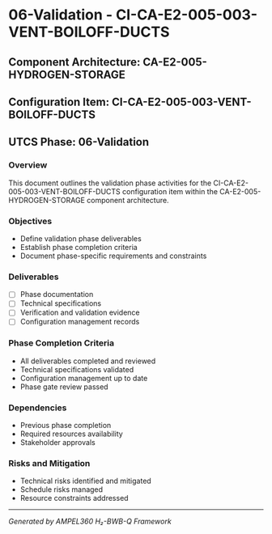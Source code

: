 # 06-Validation - CI-CA-E2-005-003-VENT-BOILOFF-DUCTS

## Component Architecture: CA-E2-005-HYDROGEN-STORAGE
## Configuration Item: CI-CA-E2-005-003-VENT-BOILOFF-DUCTS
## UTCS Phase: 06-Validation

### Overview
This document outlines the validation phase activities for the CI-CA-E2-005-003-VENT-BOILOFF-DUCTS configuration item within the CA-E2-005-HYDROGEN-STORAGE component architecture.

### Objectives
- Define validation phase deliverables
- Establish phase completion criteria
- Document phase-specific requirements and constraints

### Deliverables
- [ ] Phase documentation
- [ ] Technical specifications
- [ ] Verification and validation evidence
- [ ] Configuration management records

### Phase Completion Criteria
- All deliverables completed and reviewed
- Technical specifications validated
- Configuration management up to date
- Phase gate review passed

### Dependencies
- Previous phase completion
- Required resources availability
- Stakeholder approvals

### Risks and Mitigation
- Technical risks identified and mitigated
- Schedule risks managed
- Resource constraints addressed

---
*Generated by AMPEL360 H₂-BWB-Q Framework*
